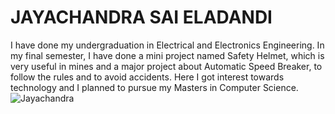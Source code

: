# JAYACHANDRA SAI ELADANDI
I have done my undergraduation in Electrical and Electronics Engineering. In my final semester, I have done a mini project named Safety Helmet, which is very useful in mines and a major project about Automatic Speed Breaker, to follow the rules and to avoid accidents. Here I got interest towards technology and I planned to pursue my Masters in Computer Science.
![Jayachandra](IMG_20220905_004319.jpg)